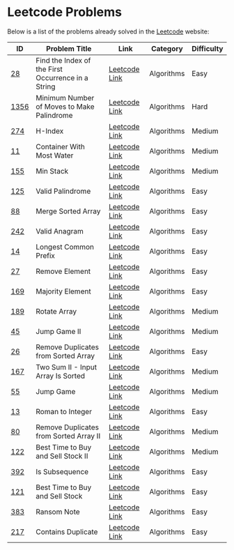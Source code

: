 # Leetcode Problems
Below is a list of the problems already solved in the [Leetcode](https://leetcode.com/problems/find-the-index-of-the-first-occurrence-in-a-string) website:

| ID | Problem Title | Link | Category | Difficulty |
| - | - | - | - | - |
| [28](28-find-the-index-of-the-first-occurrence-in-a-string/) | Find the Index of the First Occurrence in a String | [Leetcode Link](https://leetcode.com/problems/find-the-index-of-the-first-occurrence-in-a-string) | Algorithms | Easy |
| [1356](1356-minimum-number-of-moves-to-make-palindrome/) | Minimum Number of Moves to Make Palindrome | [Leetcode Link](https://leetcode.com/problems/minimum-number-of-moves-to-make-palindrome) | Algorithms | Hard |
| [274](274-h-index/) | H-Index | [Leetcode Link](https://leetcode.com/problems/h-index) | Algorithms | Medium |
| [11](11-container-with-most-water/) | Container With Most Water | [Leetcode Link](https://leetcode.com/problems/container-with-most-water) | Algorithms | Medium |
| [155](155-min-stack/) | Min Stack | [Leetcode Link](https://leetcode.com/problems/min-stack) | Algorithms | Medium |
| [125](125-valid-palindrome/) | Valid Palindrome | [Leetcode Link](https://leetcode.com/problems/valid-palindrome) | Algorithms | Easy |
| [88](88-merge-sorted-array/) | Merge Sorted Array | [Leetcode Link](https://leetcode.com/problems/merge-sorted-array) | Algorithms | Easy |
| [242](242-valid-anagram/) | Valid Anagram | [Leetcode Link](https://leetcode.com/problems/valid-anagram) | Algorithms | Easy |
| [14](14-longest-common-prefix/) | Longest Common Prefix | [Leetcode Link](https://leetcode.com/problems/longest-common-prefix) | Algorithms | Easy |
| [27](27-remove-element/) | Remove Element | [Leetcode Link](https://leetcode.com/problems/remove-element) | Algorithms | Easy |
| [169](169-majority-element/) | Majority Element | [Leetcode Link](https://leetcode.com/problems/majority-element) | Algorithms | Easy |
| [189](189-rotate-array/) | Rotate Array | [Leetcode Link](https://leetcode.com/problems/rotate-array) | Algorithms | Medium |
| [45](45-jump-game-ii/) | Jump Game II | [Leetcode Link](https://leetcode.com/problems/jump-game-ii) | Algorithms | Medium |
| [26](26-remove-duplicates-from-sorted-array/) | Remove Duplicates from Sorted Array | [Leetcode Link](https://leetcode.com/problems/remove-duplicates-from-sorted-array) | Algorithms | Easy |
| [167](167-two-sum-ii-input-array-is-sorted/) | Two Sum II - Input Array Is Sorted | [Leetcode Link](https://leetcode.com/problems/two-sum-ii-input-array-is-sorted) | Algorithms | Medium |
| [55](55-jump-game/) | Jump Game | [Leetcode Link](https://leetcode.com/problems/jump-game) | Algorithms | Medium |
| [13](13-roman-to-integer/) | Roman to Integer | [Leetcode Link](https://leetcode.com/problems/roman-to-integer) | Algorithms | Easy |
| [80](80-remove-duplicates-from-sorted-array-ii/) | Remove Duplicates from Sorted Array II | [Leetcode Link](https://leetcode.com/problems/remove-duplicates-from-sorted-array-ii) | Algorithms | Medium |
| [122](122-best-time-to-buy-and-sell-stock-ii/) | Best Time to Buy and Sell Stock II | [Leetcode Link](https://leetcode.com/problems/best-time-to-buy-and-sell-stock-ii) | Algorithms | Medium |
| [392](392-is-subsequence/) | Is Subsequence | [Leetcode Link](https://leetcode.com/problems/is-subsequence) | Algorithms | Easy |
| [121](121-best-time-to-buy-and-sell-stock/) | Best Time to Buy and Sell Stock | [Leetcode Link](https://leetcode.com/problems/best-time-to-buy-and-sell-stock) | Algorithms | Easy |
| [383](383-ransom-note/) | Ransom Note | [Leetcode Link](https://leetcode.com/problems/ransom-note) | Algorithms | Easy |
| [217](217-contains-duplicate/) | Contains Duplicate | [Leetcode Link](https://leetcode.com/problems/contains-duplicate) | Algorithms | Easy |
